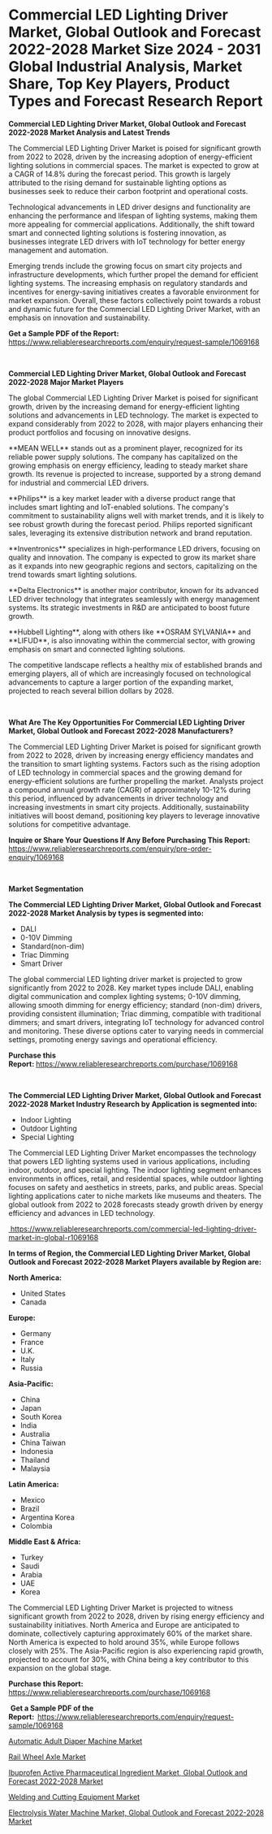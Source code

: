 <p><h1>Commercial LED Lighting Driver Market, Global Outlook and Forecast 2022-2028 Market Size 2024 - 2031 Global Industrial Analysis, Market Share, Top Key Players, Product Types and Forecast Research Report</h1></p><p><strong>Commercial LED Lighting Driver Market, Global Outlook and Forecast 2022-2028 Market Analysis and Latest Trends</strong></p>
<p><p>The Commercial LED Lighting Driver Market is poised for significant growth from 2022 to 2028, driven by the increasing adoption of energy-efficient lighting solutions in commercial spaces. The market is expected to grow at a CAGR of 14.8% during the forecast period. This growth is largely attributed to the rising demand for sustainable lighting options as businesses seek to reduce their carbon footprint and operational costs. </p><p>Technological advancements in LED driver designs and functionality are enhancing the performance and lifespan of lighting systems, making them more appealing for commercial applications. Additionally, the shift toward smart and connected lighting solutions is fostering innovation, as businesses integrate LED drivers with IoT technology for better energy management and automation. </p><p>Emerging trends include the growing focus on smart city projects and infrastructure developments, which further propel the demand for efficient lighting systems. The increasing emphasis on regulatory standards and incentives for energy-saving initiatives creates a favorable environment for market expansion. Overall, these factors collectively point towards a robust and dynamic future for the Commercial LED Lighting Driver Market, with an emphasis on innovation and sustainability.</p></p>
<p><strong>Get a Sample PDF of the Report:&nbsp;</strong> <a href="https://www.reliableresearchreports.com/enquiry/request-sample/1069168?utm_campaign=8&utm_medium=2&utm_source=Github&utm_content=ia&utm_term=29102024&utm_id=commercial-led-lighting-driver-market-global-outlook-and-forecast-2022-2028">https://www.reliableresearchreports.com/enquiry/request-sample/1069168</a></p>
<p>&nbsp;</p>
<p><strong>Commercial LED Lighting Driver Market, Global Outlook and Forecast 2022-2028 Major Market Players</strong></p>
<p><p>The global Commercial LED Lighting Driver Market is poised for significant growth, driven by the increasing demand for energy-efficient lighting solutions and advancements in LED technology. The market is expected to expand considerably from 2022 to 2028, with major players enhancing their product portfolios and focusing on innovative designs.</p><p>**MEAN WELL** stands out as a prominent player, recognized for its reliable power supply solutions. The company has capitalized on the growing emphasis on energy efficiency, leading to steady market share growth. Its revenue is projected to increase, supported by a strong demand for industrial and commercial LED drivers.</p><p>**Philips** is a key market leader with a diverse product range that includes smart lighting and IoT-enabled solutions. The company's commitment to sustainability aligns well with market trends, and it is likely to see robust growth during the forecast period. Philips reported significant sales, leveraging its extensive distribution network and brand reputation.</p><p>**Inventronics** specializes in high-performance LED drivers, focusing on quality and innovation. The company is expected to grow its market share as it expands into new geographic regions and sectors, capitalizing on the trend towards smart lighting solutions.</p><p>**Delta Electronics** is another major contributor, known for its advanced LED driver technology that integrates seamlessly with energy management systems. Its strategic investments in R&D are anticipated to boost future growth.</p><p>**Hubbell Lighting**, along with others like **OSRAM SYLVANIA** and **LIFUD**, is also innovating within the commercial sector, with growing emphasis on smart and connected lighting solutions.</p><p>The competitive landscape reflects a healthy mix of established brands and emerging players, all of which are increasingly focused on technological advancements to capture a larger portion of the expanding market, projected to reach several billion dollars by 2028.</p></p>
<p>&nbsp;</p>
<p><strong>What Are The Key Opportunities For Commercial LED Lighting Driver Market, Global Outlook and Forecast 2022-2028 Manufacturers?</strong></p>
<p><p>The Commercial LED Lighting Driver Market is poised for significant growth from 2022 to 2028, driven by increasing energy efficiency mandates and the transition to smart lighting systems. Factors such as the rising adoption of LED technology in commercial spaces and the growing demand for energy-efficient solutions are further propelling the market. Analysts project a compound annual growth rate (CAGR) of approximately 10-12% during this period, influenced by advancements in driver technology and increasing investments in smart city projects. Additionally, sustainability initiatives will boost demand, positioning key players to leverage innovative solutions for competitive advantage.</p></p>
<p><strong>Inquire or Share Your Questions If Any Before Purchasing This Report:</strong> <a href="https://www.reliableresearchreports.com/enquiry/pre-order-enquiry/1069168?utm_campaign=8&utm_medium=2&utm_source=Github&utm_content=ia&utm_term=29102024&utm_id=commercial-led-lighting-driver-market-global-outlook-and-forecast-2022-2028">https://www.reliableresearchreports.com/enquiry/pre-order-enquiry/1069168</a></p>
<p>&nbsp;</p>
<p><strong>Market Segmentation</strong></p>
<p><strong>The Commercial LED Lighting Driver Market, Global Outlook and Forecast 2022-2028 Market Analysis by types is segmented into:</strong></p>
<p><ul><li>DALI</li><li>0-10V Dimming</li><li>Standard(non-dim)</li><li>Triac Dimming</li><li>Smart Driver</li></ul></p>
<p><p>The global commercial LED lighting driver market is projected to grow significantly from 2022 to 2028. Key market types include DALI, enabling digital communication and complex lighting systems; 0-10V dimming, allowing smooth dimming for energy efficiency; standard (non-dim) drivers, providing consistent illumination; Triac dimming, compatible with traditional dimmers; and smart drivers, integrating IoT technology for advanced control and monitoring. These diverse options cater to varying needs in commercial settings, promoting energy savings and operational efficiency.</p></p>
<p><strong>Purchase this Report:&nbsp;</strong><a href="https://www.reliableresearchreports.com/purchase/1069168?utm_campaign=8&utm_medium=2&utm_source=Github&utm_content=ia&utm_term=29102024&utm_id=commercial-led-lighting-driver-market-global-outlook-and-forecast-2022-2028">https://www.reliableresearchreports.com/purchase/1069168</a></p>
<p>&nbsp;</p>
<p><strong>The Commercial LED Lighting Driver Market, Global Outlook and Forecast 2022-2028 Market Industry Research by Application is segmented into:</strong></p>
<p><ul><li>Indoor Lighting</li><li>Outdoor Lighting</li><li>Special Lighting</li></ul></p>
<p><p>The Commercial LED Lighting Driver Market encompasses the technology that powers LED lighting systems used in various applications, including indoor, outdoor, and special lighting. The indoor lighting segment enhances environments in offices, retail, and residential spaces, while outdoor lighting focuses on safety and aesthetics in streets, parks, and public areas. Special lighting applications cater to niche markets like museums and theaters. The global outlook from 2022 to 2028 forecasts steady growth driven by energy efficiency and advances in LED technology.</p></p>
<p><a href="https://www.reliableresearchreports.com/commercial-led-lighting-driver-market-in-global-r1069168?utm_campaign=8&utm_medium=2&utm_source=Github&utm_content=ia&utm_term=29102024&utm_id=commercial-led-lighting-driver-market-global-outlook-and-forecast-2022-2028">&nbsp;https://www.reliableresearchreports.com/commercial-led-lighting-driver-market-in-global-r1069168</a></p>
<p><strong>In terms of Region, the Commercial LED Lighting Driver Market, Global Outlook and Forecast 2022-2028 Market Players available by Region are:</strong></p>
<p>
    <p> <strong> North America: </strong>
        <ul>
            <li>United States</li>
            <li>Canada</li>
        </ul>
        </p> 
    <p> <strong> Europe: </strong>
        <ul>
            <li>Germany</li>
            <li>France</li>
            <li>U.K.</li>
            <li>Italy</li>
            <li>Russia</li>
        </ul>
        </p> 
    <p> <strong> Asia-Pacific: </strong>
        <ul>
            <li>China</li>
            <li>Japan</li>
            <li>South Korea</li>
            <li>India</li>
            <li>Australia</li>
            <li>China Taiwan</li>
            <li>Indonesia</li>
            <li>Thailand</li>
            <li>Malaysia</li>
        </ul>
        </p> 
    <p> <strong> Latin America: </strong>
        <ul>
            <li>Mexico</li>
            <li>Brazil</li>
            <li>Argentina Korea</li>
            <li>Colombia</li>
        </ul>
        </p> 
    <p> <strong> Middle East & Africa: </strong>
        <ul>
            <li>Turkey</li>
            <li>Saudi</li>
            <li>Arabia</li>
            <li>UAE</li>
            <li>Korea</li>
        </ul>
    </p>
    </p>
<p><p>The Commercial LED Lighting Driver Market is projected to witness significant growth from 2022 to 2028, driven by rising energy efficiency and sustainability initiatives. North America and Europe are anticipated to dominate, collectively capturing approximately 60% of the market share. North America is expected to hold around 35%, while Europe follows closely with 25%. The Asia-Pacific region is also experiencing rapid growth, projected to account for 30%, with China being a key contributor to this expansion on the global stage.</p></p>
<p><strong>Purchase this Report: </strong><a href="https://www.reliableresearchreports.com/purchase/1069168?utm_campaign=8&utm_medium=2&utm_source=Github&utm_content=ia&utm_term=29102024&utm_id=commercial-led-lighting-driver-market-global-outlook-and-forecast-2022-2028">https://www.reliableresearchreports.com/purchase/1069168</a></p>
<p>&nbsp;<strong>Get a Sample PDF of the Report:&nbsp;&nbsp;</strong><a href="https://www.reliableresearchreports.com/enquiry/request-sample/1069168?utm_campaign=8&utm_medium=2&utm_source=Github&utm_content=ia&utm_term=29102024&utm_id=commercial-led-lighting-driver-market-global-outlook-and-forecast-2022-2028">https://www.reliableresearchreports.com/enquiry/request-sample/1069168</a></p>
<p><strong></strong></p>
<p><p><a href="https://issuu.com/reportprime-2/docs/automatic-adult-diaper-machine-mark_350c9251c02219?utm_campaign=8&utm_medium=2&utm_source=Github&utm_content=ia&utm_term=29102024&utm_id=commercial-led-lighting-driver-market-global-outlook-and-forecast-2022-2028">Automatic Adult Diaper Machine Market</a></p><p><a href="https://www.linkedin.com/pulse/global-rail-wheel-axle-market-analysis-key-trends-future-vavme?utm_campaign=8&utm_medium=2&utm_source=Github&utm_content=ia&utm_term=29102024&utm_id=commercial-led-lighting-driver-market-global-outlook-and-forecast-2022-2028">Rail Wheel Axle Market</a></p><p><a href="https://github.com/MelgarBasny/Market-Research-Report-List-1/blob/main/ibuprofen-active-pharmaceutical-ingredient-market-global-outlook-and-forecast-2022-2028-market.md?utm_campaign=8&utm_medium=2&utm_source=Github&utm_content=ia&utm_term=29102024&utm_id=commercial-led-lighting-driver-market-global-outlook-and-forecast-2022-2028">Ibuprofen Active Pharmaceutical Ingredient Market, Global Outlook and Forecast 2022-2028 Market</a></p><p><a href="https://www.linkedin.com/pulse/strategic-market-insights-global-welding-cutting-equipment-2024-wwpde?utm_campaign=8&utm_medium=2&utm_source=Github&utm_content=ia&utm_term=29102024&utm_id=commercial-led-lighting-driver-market-global-outlook-and-forecast-2022-2028">Welding and Cutting Equipment Market</a></p><p><a href="https://github.com/darientvns/Market-Research-Report-List-1/blob/main/electrolysis-water-machine-market-global-outlook-and-forecast-2022-2028-market.md?utm_campaign=8&utm_medium=2&utm_source=Github&utm_content=ia&utm_term=29102024&utm_id=commercial-led-lighting-driver-market-global-outlook-and-forecast-2022-2028">Electrolysis Water Machine Market, Global Outlook and Forecast 2022-2028 Market</a></p></p>